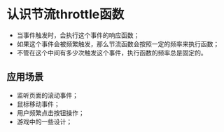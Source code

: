 # 认识节流throttle函数  
- 当事件触发时，会执行这个事件的响应函数；
- 如果这个事件会被频繁触发，那么节流函数会按照一定的频率来执行函数；
- 不管在这个中间有多少次触发这个事件，执行函数的频率总是固定的。 

## 应用场景  
- 监听页面的滚动事件；
- 鼠标移动事件；
- 用户频繁点击按钮操作；
- 游戏中的一些设计；